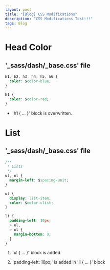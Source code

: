 ```yaml
---
layout: post
title: "[Blog] CSS Modifications"
description: "CSS Modifications Test!!!"
tags: Blog
---
```


# Head Color

## '_sass/dash/_base.css' file

```css
h1, h2, h3, h4, h5, h6 {
  color: $color-blue;
}

h1 {
  color: $color-red;
}
```

- 'h1 { ... }' block is overwritten.

# List

## '_sass/dash/_base.css' file

```css
/**
 * Lists
 */
ul, ol {
  margin-left: $spacing-unit;
}

ul {
  display: list-item;
  color: $color-ulist;
}

li {
  padding-left: 10px; 
  > ul,
  > ol {
    margin-bottom: 0;
  }
}
```

1. 'ul { ... }' block is added.

2. 'padding-left: 10px;' is added in 'li { ... }' block
